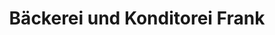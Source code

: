---
title: "Bäckerei und Konditorei Frank"
url: /windischleuba/baeckerei-und-konditorei-frank/
shop: Bäckerei
---